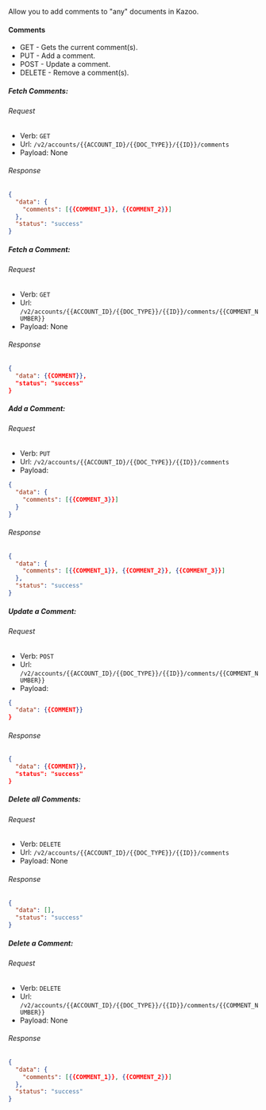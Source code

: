 

Allow you to add comments to "any" documents in Kazoo.

#### Comments

* GET - Gets the current comment(s).
* PUT - Add a comment.
* POST - Update a comment.
* DELETE - Remove a comment(s).

##### Fetch Comments:

###### Request

- Verb: `GET`
- Url: `/v2/accounts/{{ACCOUNT_ID}/{{DOC_TYPE}}/{{ID}}/comments`
- Payload: None

###### Response

```json
{
  "data": {
    "comments": [{{COMMENT_1}}, {{COMMENT_2}}]
  },
  "status": "success"
}
```

##### Fetch a Comment:

###### Request

- Verb: `GET`
- Url: `/v2/accounts/{{ACCOUNT_ID}/{{DOC_TYPE}}/{{ID}}/comments/{{COMMENT_NUMBER}}`
- Payload: None

###### Response

```json
{
  "data": {{COMMENT}},
  "status": "success"
}
```

##### Add a Comment:

###### Request

- Verb: `PUT`
- Url: `/v2/accounts/{{ACCOUNT_ID}/{{DOC_TYPE}}/{{ID}}/comments`
- Payload:

```json
{
  "data": {
    "comments": [{{COMMENT_3}}]
  }
}
```

###### Response

```json
{
  "data": {
    "comments": [{{COMMENT_1}}, {{COMMENT_2}}, {{COMMENT_3}}]
  },
  "status": "success"
}
```

##### Update a Comment:

###### Request

- Verb: `POST`
- Url: `/v2/accounts/{{ACCOUNT_ID}/{{DOC_TYPE}}/{{ID}}/comments/{{COMMENT_NUMBER}}`
- Payload:

```json
{
  "data": {{COMMENT}}
}
```

###### Response

```json
{
  "data": {{COMMENT}},
  "status": "success"
}
```

##### Delete all Comments:

###### Request

- Verb: `DELETE`
- Url: `/v2/accounts/{{ACCOUNT_ID}/{{DOC_TYPE}}/{{ID}}/comments`
- Payload: None

###### Response


```json
{
  "data": [],
  "status": "success"
}
```

##### Delete a Comment:

###### Request

- Verb: `DELETE`
- Url: `/v2/accounts/{{ACCOUNT_ID}/{{DOC_TYPE}}/{{ID}}/comments/{{COMMENT_NUMBER}}`
- Payload: None

###### Response

```json
{
  "data": {
    "comments": [{{COMMENT_1}}, {{COMMENT_2}}]
  },
  "status": "success"
}
```
